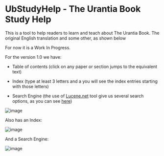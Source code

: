 # UbStudyHelp - The Urantia Book Study Help

This is a tool to help readers to learn and teach about The Urantia Book. The original English translation and some other, as shown below

For now it is a Work In Progress.

For the version 1.0 we have:

- Table of contents (click on any paper or section jumps to the equivalent text)

- Index (type at least 3 letters and a you will see the index entries starting with those letters)

- Search Engine (the use of  [Lucene.net](https://lucenenet.apache.org/)  tool give us several search options, as you can see  [here](UbStudyHelpCore/UbStudyHelp/Pages/help.md))



  



![image](https://user-images.githubusercontent.com/4200810/136822887-56e9738b-c311-41b6-9f98-4c93bf4f36cb.png)

Also has an Index:

![image](https://user-images.githubusercontent.com/4200810/136823200-cb132db4-ae1a-4aa4-a37c-a8f0482bba60.png)


And a Search Engine:

![image](https://user-images.githubusercontent.com/4200810/136823377-bef41ecf-8d1f-45d5-9eda-ebad6d5a2652.png)

